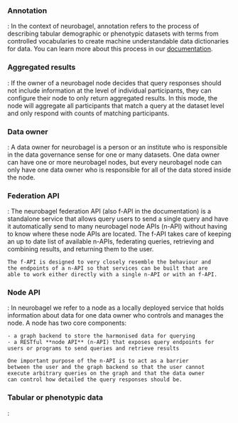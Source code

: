 ### Annotation

:   In the context of neurobagel, annotation refers to the process
    of describing tabular demographic or phenotypic datasets
    with terms from controlled vocabularies to create machine 
    understandable data dictionaries for data. You can learn
    more about this process in our [documentation](annotation_tool.md).

### Aggregated results

:   If the owner of a neurobagel node decides that query responses
    should not include information at the level of individual 
    participants, they can configure their node to only return
    aggregated results. In this mode, the node will aggregate
    all participants that match a query at the dataset level
    and only respond with counts of matching participants.

### Data owner

:   A data owner for neurobagel is a person or an institute
    who is responsible in the data governance sense 
    for one or many datasets. One data owner can have one or
    more neurobagel nodes, but every neurobagel node can only
    have one data owner who is responsible for all of the data
    stored inside the node. 

### Federation API

:   The neurobagel federation API (also f-API in the documentation)
    is a standalone service that allows query users to send a single
    query and have it automatically send to many neurobagel node APIs
    (n-API) without having to know where these node APIs are located.
    The f-API takes care of keeping an up to date list of available 
    n-APIs, federating queries, retrieving and combining results, 
    and returning them to the user.

    The f-API is designed to very closely resemble the behaviour and
    the endpoints of a n-API so that services can be built that are
    able to work either directly with a single n-API or with an f-API.

### Node API

:   In neurobagel we refer to a node as a locally deployed service
    that holds information about data for one data owner who controls
    and manages the node. A node has two core components:

    - a graph backend to store the harmonised data for querying
    - a RESTful **node API** (n-API) that exposes query endpoints for
    users or programs to send queries and retrieve results

    One important purpose of the n-API is to act as a barrier
    between the user and the graph backend so that the user cannot
    execute arbitrary queries on the graph and that the data owner
    can control how detailed the query responses should be.

### Tabular or phenotypic data

:   



